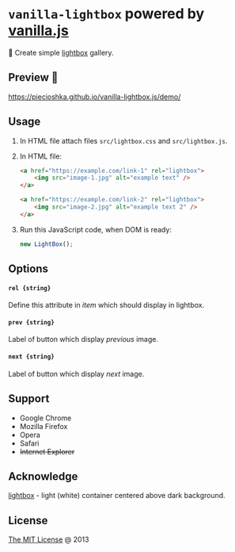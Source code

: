 # `vanilla-lightbox` powered by [vanilla.js][0]

🔨 Create simple [lightbox][2] gallery.

## Preview 🎉

<https://piecioshka.github.io/vanilla-lightbox.js/demo/>

## Usage

1. In HTML file attach files `src/lightbox.css` and `src/lightbox.js`.
2. In HTML file:

    ```html
    <a href="https://example.com/link-1" rel="lightbox">
        <img src="image-1.jpg" alt="example text" />
    </a>

    <a href="https://example.com/link-2" rel="lightbox">
        <img src="image-2.jpg" alt="example text 2" />
    </a>
    ```

3. Run this JavaScript code, when DOM is ready:

    ```javascript
    new LightBox();
    ```

## Options

#### `rel {string}`

Define this attribute in *item* which should display in lightbox.

#### `prev {string}`

Label of button which display _previous_ image.

#### `next {string}`

Label of button which display _next_ image.

## Support

* Google Chrome
* Mozilla Firefox
* Opera
* Safari
* <del>Internet Explorer</del>

## Acknowledge

[lightbox][2] - light (white) container centered above dark background.

## License

[The MIT License](https://piecioshka.mit-license.org) @ 2013

[0]: https://github.com/piecioshka/vanilla.js
[2]: https://en.wikipedia.org/wiki/Lightbox_(JavaScript)
